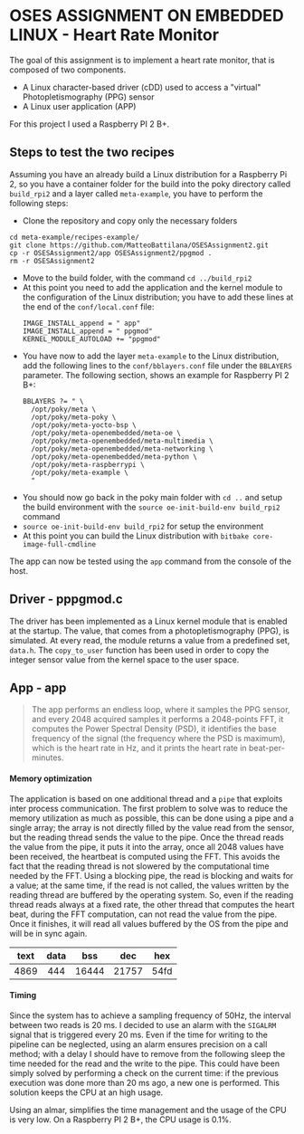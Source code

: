 # OSES ASSIGNMENT ON EMBEDDED LINUX - Heart Rate Monitor
The goal of this assignment is to implement a heart rate monitor, that is composed of two components.
* A Linux character-based driver (cDD) used to access a "virtual" Photopletismography (PPG) sensor
* A Linux user application (APP)

For this project I used a Raspberry PI 2 B+.


## Steps to test the two recipes
Assuming you have an already build a Linux distribution for a Raspberry Pi 2, so you have a container folder for the build into the poky directory called `build_rpi2` and a layer called `meta-example`, you have to perform the following steps:

* Clone the repository and copy only the necessary folders
```
cd meta-example/recipes-example/
git clone https://github.com/MatteoBattilana/OSESAssignment2.git
cp -r OSESAssignment2/app OSESAssignment2/ppgmod .
rm -r OSESAssignment2
```
* Move to the build folder, with the command `cd ../build_rpi2`
* At this point you need to add the application and the kernel module to the configuration of the Linux distribution; you have to add these lines at the end of the `conf/local.conf` file:
    ```
    IMAGE_INSTALL_append = " app"
    IMAGE_INSTALL_append = " ppgmod"
    KERNEL_MODULE_AUTOLOAD += "ppgmod"
    ```
* You have now to add the layer `meta-example` to the Linux distribution, add the following lines to the `conf/bblayers.conf` file under the `BBLAYERS` parameter. The following section, shows an example for Raspberry PI 2 B+:
    ```
    BBLAYERS ?= " \
      /opt/poky/meta \
      /opt/poky/meta-poky \
      /opt/poky/meta-yocto-bsp \
      /opt/poky/meta-openembedded/meta-oe \
      /opt/poky/meta-openembedded/meta-multimedia \
      /opt/poky/meta-openembedded/meta-networking \
      /opt/poky/meta-openembedded/meta-python \
      /opt/poky/meta-raspberrypi \
      /opt/poky/meta-example \
      "
    ```
* You should now go back in the poky main folder with `cd ..` and setup the build environment with the `source oe-init-build-env build_rpi2` command
* `source oe-init-build-env build_rpi2` for setup the environment
* At this point you can build the Linux distribution with `bitbake core-image-full-cmdline`

 
The app can now be tested using the `app` command from the console of the host.
## Driver - pppgmod.c
The driver has been implemented as a Linux kernel module that is enabled at the startup. The value, that comes from a  photopletismography (PPG), is simulated. At every read, the module returns a value from a predefined set, `data.h`. The `copy_to_user` function has been used in order to copy the integer sensor value from the kernel space to the user space.


## App - app
> The app performs an endless loop, where it samples the PPG sensor, and every 2048 acquired samples it performs a 2048-points FFT, it computes the Power Spectral Density (PSD), it identifies the base frequency of the signal (the frequency where the PSD is maximum), which is the heart rate in Hz, and it prints the heart rate in beat-per-minutes.


#### Memory optimization
The application is based on one additional thread and a `pipe` that exploits inter process communication.
The first problem to solve was to reduce the memory utilization as much as possible, this can be done using a pipe and a single array; the array is not directly filled by the value read from the sensor, but the reading thread sends the value to the pipe. Once the thread reads the value from the pipe, it puts it into the array, once all 2048 values have been received, the heartbeat is computed using the FFT. This avoids the fact that the reading thread is not slowered by the computational time needed by the FFT. Using a blocking pipe, the read is blocking and waits for a value; at the same time, if the read is not called, the values written by the reading thread are buffered by the operating system. So, even if the reading thread reads always at a fixed rate, the other thread that computes the heart beat, during the FFT computation, can not read the value from the pipe. Once it finishes, it will read all values buffered by the OS from the pipe and will be in sync again. 

| text | data |  bss  |  dec  |  hex |
|:----:|:----:|:-----:|:-----:|:----:|
| 4869 | 444  | 16444 | 21757 | 54fd |
#### Timing
Since the system has to achieve a sampling frequency of 50Hz, the interval between two reads is 20 ms. I decided to use an alarm with the `SIGALRM` signal that is triggered every 20 ms.
Even if the time for writing to the pipeline can be neglected, using an alarm ensures precision on a call method; with a delay I should have to remove from the following sleep the time needed for the read and the write to the pipe. This could have been simply solved by performing a check on the current time: if the previous execution was done more than 20 ms ago, a new one is performed. This solution keeps the CPU at an high usage.

Using an almar, simplifies the time management and the usage of the CPU is very low. On a Raspberry PI 2 B+, the CPU usage is 0.1%.




